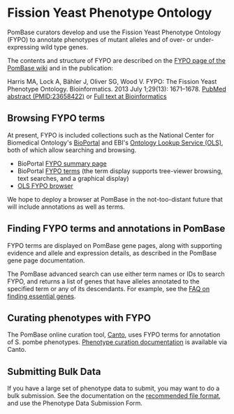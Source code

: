 # Fission Yeast Phenotype Ontology

PomBase curators develop and use the Fission Yeast Phenotype Ontology
(FYPO) to annotate phenotypes of mutant alleles and of over- or
under-expressing wild type genes. 

The contents and structure of FYPO are described on the
[FYPO page of the PomBase wiki](http://curation.pombase.org/pombase-trac/wiki/FissionYeastPhenotypeOntology)
and in the publication:

Harris MA, Lock A, Bähler J, Oliver SG, Wood V. FYPO: The Fission
Yeast Phenotype Ontology. Bioinformatics. 2013 July 1;29(13):
1671–1678.
[PubMed abstract (PMID:23658422)](http://www.ncbi.nlm.nih.gov/pubmed/23658422) or
[Full text at Bioinformatics](http://bioinformatics.oxfordjournals.org/content/29/13/1671.long)

## Browsing FYPO terms

At present, FYPO is included collections such as the National Center
for Biomedical Ontology's
[BioPortal](http://bioportal.bioontology.org/) and EBI's
[Ontology Lookup Service (OLS)](http://www.ebi.ac.uk/ontology-lookup/),
both of which allow searching and browsing.

- BioPortal [FYPO summary page](http://bioportal.bioontology.org/ontologies/FYPO)
- BioPortal
  [FYPO terms](http://bioportal.bioontology.org/ontologies/FYPO/?p=classes)
  (the term display supports tree-viewer browsing, text searches, and
  a graphical display)
- [OLS FYPO browser](http://www.ebi.ac.uk/ontology-lookup/browse.do?ontName=FYPO)

We hope to deploy a browser at PomBase in the not-too-distant future
that will include annotations as well as terms.

## Finding FYPO terms and annotations in PomBase

FYPO terms are displayed on PomBase gene pages, along with supporting
evidence and allele and expression details, as described in the
PomBase gene page documentation.

The PomBase advanced search can use either term names or IDs to search
FYPO, and returns a list of genes that have alleles annotated to the
specified term or any of its descendants.  For example, see the
[FAQ on finding essential genes](http://www.pombase.org/faqs/can-i-get-list-essential-pombe-genes).

## Curating phenotypes with FYPO

The PomBase online curation tool,
[Canto](http://curation.pombase.org/pombe), uses FYPO terms for
annotation of S. pombe phenotypes.
[Phenotype curation documentation](http://curation.pombase.org/pombe/docs/fypo_annotation)
is available via Canto.

## Submitting Bulk Data

If you have a large set of phenotype data to submit, you may want to
do a bulk submission.  See the documentation on the
[recommended file format](http://www.pombase.org/submit-data/phenotype-data-bulk-upload-format),
and use the Phenotype Data Submission Form.
